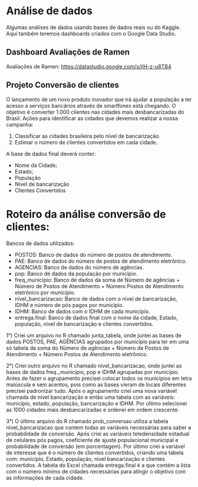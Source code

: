 # Análise de dados
Algumas análises de dados usando bases de dados reais ou do Kaggle. Aqui também teremos dashboards criados com o Google Data Studio.

## Dashboard Avaliações de Ramen

Avaliações de Ramen:  https://datastudio.google.com/s/iIH-z-u8TB4

## Projeto Conversão de clientes
O lançamento de um novo produto inovador que irá ajudar a população a ter acesso a serviços bancários através de smartfones está chegando. O objetivo é converter 1.000 clientes nas cidades mais desbancarizadas do Brasil. Ações para identificar as cidades que devemos realizar a nossa campanha:

1) Classificar as cidades brasileira pelo nível de bancarização.
2) Estimar o número de clientes convertidos em cada cidade.

A base de dados final deverá conter:

- Nome da Cidade;
- Estado;
- População
- Nível de bancarização
- Clientes Convertidos

# Roteiro da análise conversão de clientes:

Bancos de dados utilizados:
- POSTOS: Banco de dados do número de postos de atendimento.
- PAE: Banco de dados do número de postos de atendimento eletrônico.
- AGENCIAS: Banco de dados do número de agências.
- pop: Banco de dados da população por município.
- freq_municipio: Banco de dados da soma de Número de agências + Número de Postos de Atendimento + Número Postos de Atendimento eletrônico por município.
- nível_bancarizacao: Banco de dados com o nível de bancarização, IDHM e número de pós pagos por município.
- IDHM: Banco de dados com o IDHM de cada município.
- entrega.final: Banco de dados final com o nome da cidade, Estado, população, nível de bancarização e clientes convertidos.

1°) Criei um arquivo no R chamado junta_tabela, onde juntei as bases de dados POSTOS, PAE, AGÊNCIAS agrupados por município para ter em uma só tabela da soma do Número de agências + Número de Postos de Atendimento + Número Postos de Atendimento eletrônico.

2°) Criei outro arquivo no R chamado nivel_bancarizacao, onde juntei as bases de dados freq._municipio, pop e IDHM agrupadas por município. Antes de fazer o agrupamento precisei colocar todos os municípios em letra maiúscula e sem acentos, pois como as bases vieram de locais diferentes precisei padronizar tudo. Após o agrupamento criei uma nova variável chamada de nível bancarização e então uma tabela com as variáveis: município, estado, população, bancarização e IDHM. Por último selecionei as 1000 cidades mais desbancarizadas e ordenei em ordem crescente.

3°) O último arquivo do R chamado prob_conversao utiliza a tabela nível_bancarizacao que contem todas as variáveis necessárias para saber a probabilidade de conversão. Após criei as variáveis teledensidade estadual de celulares pós pagos, coeficiente de ajuste populacional municipal e probabilidade de conversão (em porcentagem). Por último criei a variável de interesse que é o número de clientes convertidos, criando uma tabela com: município, Estado, população, nível bancarização e clientes convertidos. A tabela do Excel chamada entrega.final é a que contém a lista com o número mínimo de cidades necessárias para atingir o objetivo com as informações de cada cidade.



